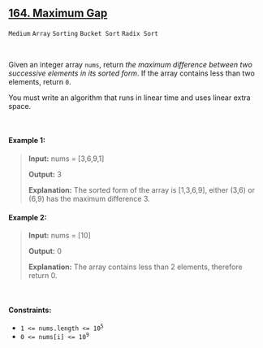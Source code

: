 ## [164. Maximum Gap](https://leetcode.com/problems/maximum-gap)

<code>Medium</code> <code>Array</code> <code>Sorting</code> <code>Bucket Sort</code> <code>Radix Sort</code>

<br>

Given an integer array <code>nums</code>, return *the maximum difference between two successive elements in its sorted form*. If the array contains less than two elements, return <code>0</code>.

You must write an algorithm that runs in linear time and uses linear extra space.

<br>

#### Example 1:

> __Input:__ nums = [3,6,9,1]
> 
> __Output:__ 3
> 
> __Explanation:__ The sorted form of the array is [1,3,6,9], either (3,6) or (6,9) has the maximum difference 3.

#### Example 2:

> __Input:__ nums = [10]
> 
> __Output:__ 0
> 
> __Explanation:__ The array contains less than 2 elements, therefore return 0.
 
<br>

#### Constraints:

- <code>1 <= nums.length <= 10<sup>5</sup></code>
- <code>0 <= nums[i] <= 10<sup>9</sup></code>
